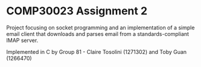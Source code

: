 # COMP30023 Assignment 2
Project focusing on socket programming and an implementation of a simple email client that downloads and parses email from a standards-compliant IMAP server.

Implemented in C by Group 81 - Claire Tosolini (1271302) and Toby Guan (1266470)
